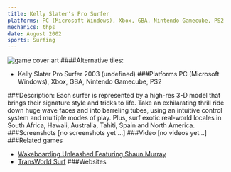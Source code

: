 ```yaml
---
title: Kelly Slater's Pro Surfer
platforms: PC (Microsoft Windows), Xbox, GBA, Nintendo Gamecube, PS2
mechanics: thps
date: August 2002
sports: Surfing
---
```

![game cover art](//images.igdb.com/igdb/image/upload/t_cover_big/hofecvy4ggyoes9cotun.jpg "Logo Title Text 1")
####Alternative tiles:
* Kelly Slater Pro Surfer 2003 (undefined)
###Platforms
PC (Microsoft Windows), Xbox, GBA, Nintendo Gamecube, PS2

###Description:
Each surfer is represented by a high-res 3-D model that brings their signature style and tricks to life. Take an exhilarating thrill ride down huge wave faces and into barreling tubes, using an intuitive control system and multiple modes of play. Plus, surf exotic real-world locales in South Africa, Hawaii, Australia, Tahiti, Spain and North America.
###Screenshots
[no screenshots yet ...]
###Video
[no videos yet...]
###Related games
* [Wakeboarding Unleashed Featuring Shaun Murray](/games/wakeboarding-unleashed-featuring-shaun-murray-23694/)
* [TransWorld Surf](/games/transworld-surf-4209/)
###Websites

